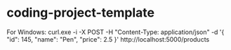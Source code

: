 # coding-project-template

For Windows:
curl.exe -i -X POST -H "Content-Type: application/json" -d '{ \"id\": 145, \"name\": \"Pen\", \"price\": 2.5 }' http://localhost:5000/products